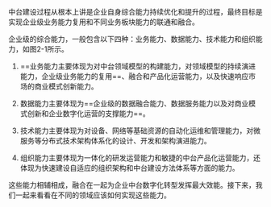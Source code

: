 中台建设过程从根本上讲是企业自身综合能力持续优化和提升的过程，最终目标是实现企业级业务能力复用和不同业务板块能力的联通和融合。

企业级的综合能力，一般包含以下四种：业务能力、数据能力、技术能力和组织能力，如图2-1所示。

1. ==业务能力主要体现为对中台领域模型的构建能力，对领域模型的持续演进能力，企业级业务能力的复用==、融合和产品化运营能力，以及快速响应市场的商业模式创新能力。

2. 数据能力主要体现为==企业级的数据融合能力、数据服务能力以及对商业模式创新和企业数字化运营的支撑能力==。

3. 技术能力主要体现为对设备、网络等基础资源的自动化运维和管理能力，对微服务等分布式技术架构体系化的设计、开发和架构演进能力。

4. 组织能力主要体现为一体化的研发运营能力和敏捷的中台产品化运营能力，还体现为快速建设自适应的组织架构和中台建设方法体系等方面的能力。

这些能力相辅相成，融合在一起为企业中台数字化转型发挥最大效能。接下来，我们一起来看看在不同的领域应该如何实现这些能力。